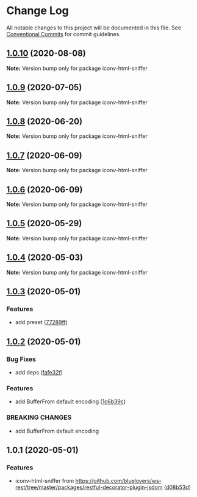 # Change Log

All notable changes to this project will be documented in this file.
See [Conventional Commits](https://conventionalcommits.org) for commit guidelines.

## [1.0.10](https://github.com/bluelovers/ws-iconv/compare/iconv-html-sniffer@1.0.9...iconv-html-sniffer@1.0.10) (2020-08-08)

**Note:** Version bump only for package iconv-html-sniffer





## [1.0.9](https://github.com/bluelovers/ws-iconv/compare/iconv-html-sniffer@1.0.8...iconv-html-sniffer@1.0.9) (2020-07-05)

**Note:** Version bump only for package iconv-html-sniffer





## [1.0.8](https://github.com/bluelovers/ws-iconv/compare/iconv-html-sniffer@1.0.7...iconv-html-sniffer@1.0.8) (2020-06-20)

**Note:** Version bump only for package iconv-html-sniffer





## [1.0.7](https://github.com/bluelovers/ws-iconv/compare/iconv-html-sniffer@1.0.6...iconv-html-sniffer@1.0.7) (2020-06-09)

**Note:** Version bump only for package iconv-html-sniffer





## [1.0.6](https://github.com/bluelovers/ws-iconv/compare/iconv-html-sniffer@1.0.5...iconv-html-sniffer@1.0.6) (2020-06-09)

**Note:** Version bump only for package iconv-html-sniffer





## [1.0.5](https://github.com/bluelovers/ws-iconv/compare/iconv-html-sniffer@1.0.4...iconv-html-sniffer@1.0.5) (2020-05-29)

**Note:** Version bump only for package iconv-html-sniffer





## [1.0.4](https://github.com/bluelovers/ws-iconv/compare/iconv-html-sniffer@1.0.3...iconv-html-sniffer@1.0.4) (2020-05-03)

**Note:** Version bump only for package iconv-html-sniffer





## [1.0.3](https://github.com/bluelovers/ws-iconv/compare/iconv-html-sniffer@1.0.2...iconv-html-sniffer@1.0.3) (2020-05-01)


### Features

* add preset ([77289ff](https://github.com/bluelovers/ws-iconv/commit/77289ffef57619c91fa05b55a78755d893f620e4))





## [1.0.2](https://github.com/bluelovers/ws-iconv/compare/iconv-html-sniffer@1.0.1...iconv-html-sniffer@1.0.2) (2020-05-01)


### Bug Fixes

* add deps ([fafe32f](https://github.com/bluelovers/ws-iconv/commit/fafe32f0cccc3e8246de4deb4736194d8e86f580))


### Features

* add BufferFrom default encoding ([1c6b39c](https://github.com/bluelovers/ws-iconv/commit/1c6b39cfdd27e6161bac3cf75361e6fb21122ddb))


### BREAKING CHANGES

* add BufferFrom default encoding





## 1.0.1 (2020-05-01)


### Features

* iconv-html-sniffer from https://github.com/bluelovers/ws-rest/tree/master/packages/restful-decorator-plugin-jsdom ([d08b53d](https://github.com/bluelovers/ws-iconv/commit/d08b53da46a7602f1c4239cca63ff1f7c0568462))
